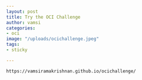 ```yaml
---
layout: post
title: Try the OCI Challenge
author: vamsi
categories:
- oci
image: "/uploads/ocichallenge.jpeg"
tags:
- sticky

---
```

    https://vamsiramakrishnan.github.io/ocichallenge/